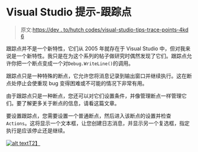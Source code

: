 # Visual Studio 提示-跟踪点

> 原文:[https://dev . to/hutch codes/visual-studio-tips-trace-points-4kd 6](https://dev.to/hutchcodes/visual-studio-tips-trace-points-4kd6)

跟踪点并不是一个新特性，它们从 2005 年就存在于 Visual Studio 中，但对我来说是一个新特性。我只是在为这个系列的帖子做研究时偶然发现了它们。跟踪点允许你把一个断点变成一个对`Debug.WriteLine()`的调用。

跟踪点只是一种特殊的断点，它允许您将消息记录到输出窗口并继续执行。这在断点处停止会使重现 bug 变得困难或不可能的情况下非常有用。

由于跟踪点只是一种断点，您还可以对它们设置条件，并像管理断点一样管理它们。要了解更多关于断点的信息，请看这篇文章。

要设置跟踪点，您需要设置一个普通断点，然后进入该断点的设置并检查`Actions`。这将显示一个文本框，让您创建日志消息，并显示另一个复选框，指定执行是应该停止还是继续。

[![alt text](../Images/fb131e58d39164b5efddc2e0e938f97c.png "Visual of creating and using a Tracepoint.")T2】](https://res.cloudinary.com/practicaldev/image/fetch/s--5ibD9xaF--/c_limit%2Cf_auto%2Cfl_progressive%2Cq_66%2Cw_880/https://hutchcodes.net/img/2019/Tracepoints.gif)